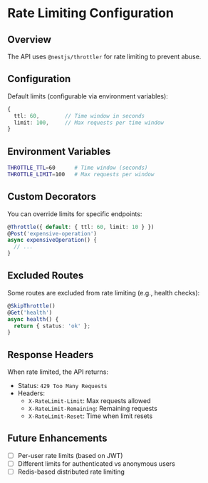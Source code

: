 # Rate Limiting Configuration

## Overview

The API uses `@nestjs/throttler` for rate limiting to prevent abuse.

## Configuration

Default limits (configurable via environment variables):

```typescript
{
  ttl: 60,        // Time window in seconds
  limit: 100,     // Max requests per time window
}
```

## Environment Variables

```bash
THROTTLE_TTL=60      # Time window (seconds)
THROTTLE_LIMIT=100   # Max requests per window
```

## Custom Decorators

You can override limits for specific endpoints:

```typescript
@Throttle({ default: { ttl: 60, limit: 10 } })
@Post('expensive-operation')
async expensiveOperation() {
  // ...
}
```

## Excluded Routes

Some routes are excluded from rate limiting (e.g., health checks):

```typescript
@SkipThrottle()
@Get('health')
async health() {
  return { status: 'ok' };
}
```

## Response Headers

When rate limited, the API returns:

- Status: `429 Too Many Requests`
- Headers:
  - `X-RateLimit-Limit`: Max requests allowed
  - `X-RateLimit-Remaining`: Remaining requests
  - `X-RateLimit-Reset`: Time when limit resets

## Future Enhancements

- [ ] Per-user rate limits (based on JWT)
- [ ] Different limits for authenticated vs anonymous users
- [ ] Redis-based distributed rate limiting
